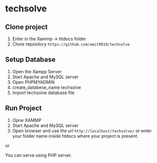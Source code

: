 # techsolve

## Clone project

1. Enter in the Xammp -> htdocs folder
2. Clone repository `https://github.com/amit9918/techsolve`

## Setup Database
1. Open the Xampp Server
2. Start Apache and MySQL server
3. Open PHPMYADMIN
4. create_databese_name techsolve
5. Import techsolve database file 

## Run Project

1. Opne XAMMP
2. Start Apache and MySQL server
3. Open browser and use the url `http://localhost/techsolve/` or enter your folder name inside htdocs where your project is present.

or 

You can serve using PHP server.
